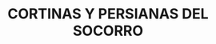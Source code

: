 ---
title: "CORTINAS Y PERSIANAS DEL SOCORRO"
url: /socorro/cortinas-y-persianas-del-socorro/
shop: cortina
---